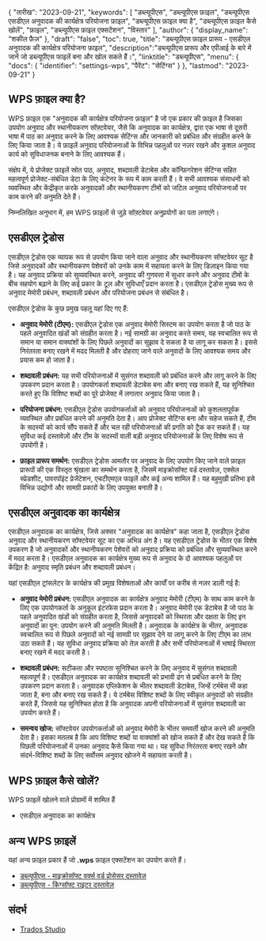 {
"तारीख": "2023-09-21",
  "keywords": [
"डब्ल्यूपीएस",
"डब्ल्यूपीएस फ़ाइल",
"डब्ल्यूपीएस एसडीएल अनुवादक की कार्यक्षेत्र परियोजना फ़ाइल",
"डब्ल्यूपीएस फ़ाइल क्या है",
"डब्ल्यूपीएस फ़ाइल कैसे खोलें",
"फ़ाइल",
"डब्ल्यूपीएस फ़ाइल एक्सटेंशन",
"विस्तार"
],
  "author": {
"display_name": "शकील फ़ैज़"
},
"draft": "false",
"toc": true,
"title": "डब्ल्यूपीएस फ़ाइल प्रारूप - एसडीएल अनुवादक की कार्यक्षेत्र परियोजना फ़ाइल",
  "description":"डब्ल्यूपीएस प्रारूप और एपीआई के बारे में जानें जो डब्ल्यूपीएस फाइलें बना और खोल सकते हैं।",
"linktitle": "डब्ल्यूपीएस",
  "menu": {
    "docs": {
      "identifier": "settings-wps",
"पैरेंट": "सेटिंग्स"
}
},
"lastmod": "2023-09-21"
}

## WPS फ़ाइल क्या है?

WPS फ़ाइल एक "अनुवादक की कार्यक्षेत्र परियोजना फ़ाइल" है जो एक प्रकार की फ़ाइल है जिसका उपयोग अनुवाद और स्थानीयकरण सॉफ़्टवेयर, जैसे कि अनुवादक का कार्यक्षेत्र, द्वारा एक भाषा से दूसरी भाषा में पाठ का अनुवाद करने के लिए आवश्यक सेटिंग्स और जानकारी को प्रबंधित और संग्रहीत करने के लिए किया जाता है। ये फ़ाइलें अनुवाद परियोजनाओं के विभिन्न पहलुओं पर नज़र रखने और कुशल अनुवाद कार्य को सुविधाजनक बनाने के लिए आवश्यक हैं।

संक्षेप में, ये प्रोजेक्ट फ़ाइलें स्रोत पाठ, अनुवाद, शब्दावली डेटाबेस और कॉन्फ़िगरेशन सेटिंग्स सहित महत्वपूर्ण प्रोजेक्ट-संबंधित डेटा के लिए कंटेनर के रूप में काम करती हैं। वे सभी आवश्यक संसाधनों को व्यवस्थित और केंद्रीकृत करके अनुवादकों और स्थानीयकरण टीमों को जटिल अनुवाद परियोजनाओं पर काम करने की अनुमति देते हैं।

निम्नलिखित अनुभाग में, हम WPS फ़ाइलों से जुड़े सॉफ़्टवेयर अनुप्रयोगों का पता लगाएंगे।

## एसडीएल ट्रेडोस

एसडीएल ट्रेडोस एक व्यापक रूप से उपयोग किया जाने वाला अनुवाद और स्थानीयकरण सॉफ्टवेयर सूट है जिसे अनुवादकों और स्थानीयकरण पेशेवरों को उनके काम में सहायता करने के लिए डिज़ाइन किया गया है। यह अनुवाद प्रक्रिया को सुव्यवस्थित करने, अनुवाद की गुणवत्ता में सुधार करने और अनुवाद टीमों के बीच सहयोग बढ़ाने के लिए कई प्रकार के टूल और सुविधाएँ प्रदान करता है। एसडीएल ट्रेडोस मुख्य रूप से अनुवाद मेमोरी प्रबंधन, शब्दावली प्रबंधन और परियोजना प्रबंधन से संबंधित है।

एसडीएल ट्रेडोस के कुछ प्रमुख पहलू यहां दिए गए हैं:

- **अनुवाद मेमोरी (टीएम):** एसडीएल ट्रेडोस एक अनुवाद मेमोरी सिस्टम का उपयोग करता है जो पाठ के पहले अनुवादित खंडों को संग्रहीत करता है। नई सामग्री का अनुवाद करते समय, यह स्वचालित रूप से समान या समान वाक्यांशों के लिए पिछले अनुवादों का सुझाव दे सकता है या लागू कर सकता है। इससे निरंतरता बनाए रखने में मदद मिलती है और दोहराए जाने वाले अनुवादों के लिए आवश्यक समय और प्रयास कम हो जाता है।

- **शब्दावली प्रबंधन:** यह सभी परियोजनाओं में सुसंगत शब्दावली को प्रबंधित करने और लागू करने के लिए उपकरण प्रदान करता है। उपयोगकर्ता शब्दावली डेटाबेस बना और बनाए रख सकते हैं, यह सुनिश्चित करते हुए कि विशिष्ट शब्दों का पूरे प्रोजेक्ट में लगातार अनुवाद किया जाता है।

- **परियोजना प्रबंधन:** एसडीएल ट्रेडोस उपयोगकर्ताओं को अनुवाद परियोजनाओं को कुशलतापूर्वक व्यवस्थित और प्रबंधित करने की अनुमति देता है। आप प्रोजेक्ट सेटिंग्स बना और सहेज सकते हैं, टीम के सदस्यों को कार्य सौंप सकते हैं और चल रही परियोजनाओं की प्रगति को ट्रैक कर सकते हैं। यह सुविधा कई दस्तावेज़ों और टीम के सदस्यों वाली बड़ी अनुवाद परियोजनाओं के लिए विशेष रूप से उपयोगी है।

- **फ़ाइल प्रारूप समर्थन:** एसडीएल ट्रेडोस आमतौर पर अनुवाद के लिए उपयोग किए जाने वाले फ़ाइल प्रारूपों की एक विस्तृत श्रृंखला का समर्थन करता है, जिसमें माइक्रोसॉफ्ट वर्ड दस्तावेज़, एक्सेल स्प्रेडशीट, पावरपॉइंट प्रेजेंटेशन, एचटीएमएल फाइलें और कई अन्य शामिल हैं। यह बहुमुखी प्रतिभा इसे विभिन्न उद्योगों और सामग्री प्रकारों के लिए उपयुक्त बनाती है।

## एसडीएल अनुवादक का कार्यक्षेत्र

एसडीएल अनुवादक का कार्यक्षेत्र, जिसे अक्सर "अनुवादक का कार्यक्षेत्र" कहा जाता है, एसडीएल ट्रेडोस अनुवाद और स्थानीयकरण सॉफ्टवेयर सूट का एक अभिन्न अंग है। यह एसडीएल ट्रेडोस के भीतर एक विशेष उपकरण है जो अनुवादकों और स्थानीयकरण पेशेवरों को अनुवाद प्रक्रिया को प्रबंधित और सुव्यवस्थित करने में मदद करता है। एसडीएल अनुवादक का कार्यक्षेत्र मुख्य रूप से अनुवाद के दो आवश्यक पहलुओं पर केंद्रित है: अनुवाद स्मृति प्रबंधन और शब्दावली प्रबंधन।

यहां एसडीएल ट्रांसलेटर के कार्यक्षेत्र की प्रमुख विशेषताओं और कार्यों पर करीब से नज़र डाली गई है:

- **अनुवाद मेमोरी प्रबंधन:** एसडीएल अनुवादक का कार्यक्षेत्र अनुवाद मेमोरी (टीएम) के साथ काम करने के लिए एक उपयोगकर्ता के अनुकूल इंटरफेस प्रदान करता है। अनुवाद मेमोरी एक डेटाबेस है जो पाठ के पहले अनुवादित खंडों को संग्रहीत करता है, जिससे अनुवादकों को स्थिरता और दक्षता के लिए इन अनुवादों का पुन: उपयोग करने की अनुमति मिलती है। अनुवादक के कार्यक्षेत्र के भीतर, अनुवादक स्वचालित रूप से पिछले अनुवादों को नई सामग्री पर सुझाव देने या लागू करने के लिए टीएम का लाभ उठा सकते हैं। यह सुविधा अनुवाद प्रक्रिया को तेज़ करती है और सभी परियोजनाओं में भाषाई स्थिरता बनाए रखने में मदद करती है।

- **शब्दावली प्रबंधन:** सटीकता और स्पष्टता सुनिश्चित करने के लिए अनुवाद में सुसंगत शब्दावली महत्वपूर्ण है। एसडीएल अनुवादक का कार्यक्षेत्र शब्दावली को प्रभावी ढंग से प्रबंधित करने के लिए उपकरण प्रदान करता है। अनुवादक एप्लिकेशन के भीतर शब्दावली डेटाबेस, जिन्हें टर्मबेस भी कहा जाता है, बना और बनाए रख सकते हैं। ये टर्मबेस विशिष्ट शब्दों के लिए स्वीकृत अनुवादों को संग्रहीत करते हैं, जिससे यह सुनिश्चित होता है कि अनुवादक अपनी परियोजनाओं में सुसंगत शब्दावली का उपयोग करते हैं।

- **समन्वय खोज:** सॉफ्टवेयर उपयोगकर्ताओं को अनुवाद मेमोरी के भीतर समवर्ती खोज करने की अनुमति देता है। इसका मतलब है कि आप विशिष्ट शब्दों या वाक्यांशों को खोज सकते हैं और देख सकते हैं कि पिछली परियोजनाओं में उनका अनुवाद कैसे किया गया था। यह सुविधा निरंतरता बनाए रखने और संदर्भ-विशिष्ट शब्दों के लिए सर्वोत्तम अनुवाद खोजने में सहायता करती है।

## WPS फ़ाइल कैसे खोलें?

WPS फ़ाइलें खोलने वाले प्रोग्रामों में शामिल हैं

- एसडीएल अनुवादक का कार्यक्षेत्र

## अन्य WPS फ़ाइलें

यहां अन्य फ़ाइल प्रकार हैं जो **.wps** फ़ाइल एक्सटेंशन का उपयोग करते हैं।

- [डब्ल्यूपीएस - माइक्रोसॉफ्ट वर्क्स वर्ड प्रोसेसर दस्तावेज़](/hi/वर्ड-प्रोसेसिंग/डब्ल्यूपीएस/)
- [डब्ल्यूपीएस - किंग्सॉफ्ट राइटर दस्तावेज़](/hi/वर्ड-प्रोसेसिंग/डब्ल्यूपीएस-किंगसॉफ्ट/)

## संदर्भ
* [Trados Studio](https://en.wikipedia.org/wiki/Trados_Studio)
